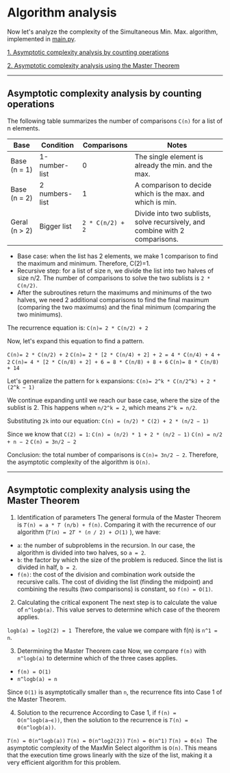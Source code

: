 # Algorithm analysis
Now let's analyze the complexity of the Simultaneous Min. Max. algorithm, implemented in [main.py](code/main.py).

[1. Asymptotic complexity analysis by counting operations](#asymptotic-complexity-analysis-by-counting-operations)

[2. Asymptotic complexity analysis using the Master Theorem](#asymptotic-complexity-analysis-using-the-master-theorem)


---

## Asymptotic complexity analysis by counting operations
The following table summarizes the number of comparisons `C(n)` for a list of n elements.

| Base  | Condition    | Comparisons |Notes      
|------|--------------|-------------------------|----------------|
| Base (n = 1) | 1-number-list | 0 | The single element is already the min. and the max. |
| Base (n = 2) | 2 numbers-list | 1 | A comparison to decide which is the max. and which is min.  |
| Geral (n > 2)  | Bigger list    | `2 * C(n/2) + 2`  | Divide into two sublists, solve recursively, and combine with 2 comparisons. |

- Base case: when the list has 2 elements, we make 1 comparison to find the maximum and minimum. Therefore, C(2)=1.
- Recursive step: for a list of size n, we divide the list into two halves of size n/2. The number of comparisons to solve the two sublists is `2 * C(n/2)`.
- After the subroutines return the maximums and minimums of the two halves, we need 2 additional comparisons to find the final maximum (comparing the two maximums) and the final minimum (comparing the two minimums).

The recurrence equation is: `C(n)= 2 * C(n/2) + 2`

Now, let's expand this equation to find a pattern.

`C(n)= 2 * C(n/2) + 2`
`C(n)= 2 * [2 * C(n/4) + 2] + 2 = 4 * C(n/4) + 4 + 2`
`C(n)= 4 * [2 * C(n/8) + 2] + 6 = 8 * C(n/8) + 8 + 6`
`C(n)= 8 * C(n/8) + 14`

Let's generalize the pattern for `k` expansions: `C(n)= 2^k * C(n/2^k) + 2 * (2^k − 1)`

We continue expanding until we reach our base case, where the size of the sublist is 2. This happens when `n/2^k = 2`, which means `2^k = n/2`.

Substituting `2k` into our equation: `C(n) = (n/2) * C(2) + 2 * (n/2 − 1)`

Since we know that `C(2) = 1`: 
`C(n) = (n/2) * 1 + 2 * (n/2 − 1)`
`C(n) = n/2 + n − 2`
`C(n) = 3n/2 − 2`

Conclusion: the total number of comparisons is `C(n)= 3n/2 ​− 2`. Therefore, the asymptotic complexity of the algorithm is `O(n)`.


---

## Asymptotic complexity analysis using the Master Theorem
1. Identification of parameters
The general formula of the Master Theorem is `𝑇(n) = a * 𝑇 (n/b) + f(n)`. Comparing it with the recurrence of our algorithm (`𝑇(𝑛) = 2𝑇 * (𝑛 / 2) + 𝑂(1)` ), we have:

- `a`: the number of subproblems in the recursion. In our case, the algorithm is divided into two halves, so `a = 2`.
- `b`: the factor by which the size of the problem is reduced. Since the list is divided in half, `b = 2`.
- `f(n)`: the cost of the division and combination work outside the recursive calls. The cost of dividing the list (finding the midpoint) and combining the results (two comparisons) is constant, so `f(n) = O(1)`.

2. Calculating the critical exponent
The next step is to calculate the value of `n^logb(a)`. This value serves to determine which case of the theorem applies.

`logb(a) = log2(2) = 1`
​
Therefore, the value we compare with f(n) is `n^1 = n`.

3. Determining the Master Theorem case
Now, we compare `f(n)` with `n^logb(a)` to determine which of the three cases applies.

- `f(n) = O(1)`
- `n^logb(a) = n`

Since `O(1)` is asymptotically smaller than `n`, the recurrence fits into Case 1 of the Master Theorem.

4. Solution to the recurrence
According to Case 1, if `f(n) = O(n^logb(a−ϵ))`, then the solution to the recurrence is `𝑇(n) = Θ(n^logb(a))`.

`𝑇(n) = Θ(n^logb(a))`
`𝑇(n) = Θ(n^log2(2))`
`𝑇(n) = Θ(n^1)`
`𝑇(n) = Θ(n)`
​
The asymptotic complexity of the MaxMin Select algorithm is `O(n)`. This means that the execution time grows linearly with the size of the list, making it a very efficient algorithm for this problem.